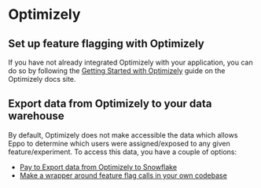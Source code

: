 # Optimizely

## Set up feature flagging with Optimizely

If you have not already integrated Optimizely with your application, you can do so by following the [Getting Started with Optimizely](https://docs.launchdarkly.com/home/getting-started) guide on the Optimizely docs site.

## Export data from Optimizely to your data warehouse

By default, Optimizely does not make accessible the data which allows Eppo to determine which users were assigned/exposed to any given feature/experiment. To access this data, you have a couple of options:

- [Pay to Export data from Optimizely to Snowflake](https://docs.developers.optimizely.com/optimizely-data/docs/snowflake-integration)
- [Make a wrapper around feature flag calls in your own codebase](./wrap-feature-flag.md)

